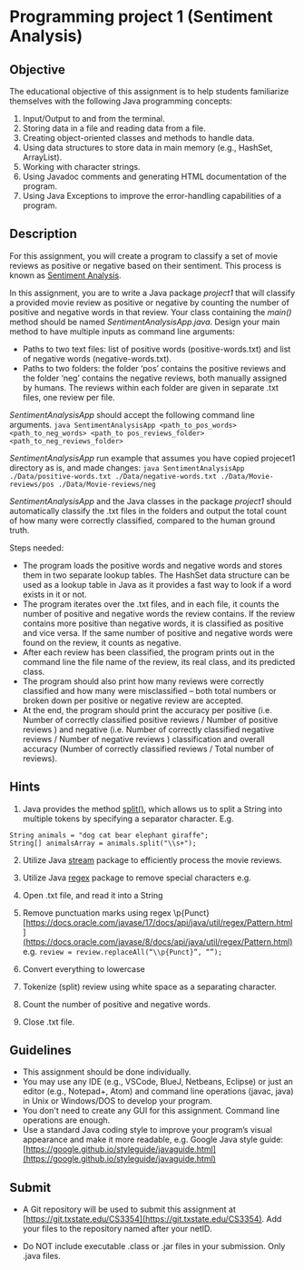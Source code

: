   # Programming project 1 (Sentiment Analysis)

## Objective
The educational objective of this assignment is to help students familiarize themselves with the following Java programming concepts:
1.	Input/Output to and from the terminal. 
2.	Storing data in a file and reading data from a file.
3.	Creating object-oriented classes and methods to handle data.
4.	Using data structures to store data in main memory (e.g., HashSet, ArrayList).
5.	Working with character strings.
6.	Using Javadoc comments and generating HTML documentation of the program.
7.	Using Java Exceptions to improve the error-handling capabilities of a program.

## Description
For this assignment, you will create a program to classify a set of movie reviews as positive or negative based on their sentiment. This process is known as [Sentiment Analysis](https://en.wikipedia.org/wiki/Sentiment_analysis). 

In this assignment, you are to write a Java package _project1_ that will classify a provided movie review as positive or negative by counting the number of positive and negative words in that review. Your class containing the _main()_ method should be named _SentimentAnalysisApp.java_. Design your main method to have multiple inputs as command line arguments: 
* Paths to two text files:  list of positive words (positive-words.txt) and list of negative words (negative-words.txt). 
* Paths to two folders:  the folder ‘pos’ contains the positive reviews and the folder ‘neg’ contains the negative reviews, both manually assigned by humans.  The reviews within each folder are given in separate .txt files, one review per file.  

_SentimentAnalysisApp_ should accept the following command line arguments. 
```java SentimentAnalysisApp <path_to_pos_words> <path_to_neg_words> <path_to pos_reviews_folder> <path_to_neg_reviews_folder>```

_SentimentAnalysisApp_ run example that assumes you have copied projecet1 directory as is, and made changes: 
```java SentimentAnalysisApp ./Data/positive-words.txt ./Data/negative-words.txt ./Data/Movie-reviews/pos ./Data/Movie-reviews/neg```

_SentimentAnalysisApp_ and the Java classes in the package _project1_ should automatically classify the .txt files in the folders and output the total count of how many were correctly classified, compared to the human ground truth. 

Steps needed: 
* The program loads the positive words and negative words and stores them in two separate lookup tables. The HashSet data structure can be used as a lookup table in Java as it provides a fast way to look if a word exists in it or not.
* The program iterates over the .txt files, and in each file, it counts the number of positive and negative words the review contains. If the review contains more positive than negative words, it is classified as positive and vice versa. If the same number of positive and negative words were found on the review, it counts as negative. 
* After each review has been classified, the program prints out in the command line the file name of the review, its real class, and its predicted class.
* The program should also print how many reviews were correctly classified and how many were misclassified – both total numbers or broken down per positive or negative review are accepted. 
* At the end, the program should print the accuracy per positive (i.e. Number of correctly classified positive reviews / Number of positive reviews ) and negative (i.e. Number of correctly classified negative reviews / Number of negative reviews ) classification and overall accuracy (Number of correctly classified reviews / Total number of reviews).

## Hints

1. Java provides the method [split()](https://docs.oracle.com/en/java/javase/17/docs/api/java.base/java/lang/String.html), which allows us to split a String into multiple tokens by specifying a separator character. E.g.
```
String animals = "dog cat bear elephant giraffe";
String[] animalsArray = animals.split("\\s+");
```

2. Utilize Java [stream](https://docs.oracle.com/en/java/javase/17/docs/api/java.base/java/util/stream/package-summary.html) package to efficiently process the movie reviews. 

3. Utilize Java [regex](https://docs.oracle.com/en/java/javase/17/docs/api/java.base/java/util/regex/package-summary.html) package to remove special characters e.g. 
  1. Open .txt file, and read it into a String    
  2. Remove punctuation marks using regex \p{Punct} [https://docs.oracle.com/javase/17/docs/api/java/util/regex/Pattern.html](https://docs.oracle.com/javase/8/docs/api/java/util/regex/Pattern.html)  e.g. ```review = review.replaceAll(“\\p{Punct}”, “”);```  
  3. Convert everything to lowercase  
  4. Tokenize (split) review using white space as a separating character.  
  5. Count the number of positive and negative words.  
  6. Close .txt file.  


## Guidelines

* This assignment should be done individually.
* You may use any IDE (e.g., VSCode, BlueJ, Netbeans, Eclipse) or just an editor (e.g., Notepad+, Atom) and command line operations (javac, java) in Unix or Windows/DOS to develop your program.
* You don't need to create any GUI for this assignment. Command line operations are enough.
* Use a standard Java coding style to improve your program’s visual appearance and make it more readable, e.g. Google Java style guide: [https://google.github.io/styleguide/javaguide.html](https://google.github.io/styleguide/javaguide.html) 

## Submit

* A Git repository will be used to submit this assignment at [https://git.txstate.edu/CS3354](https://git.txstate.edu/CS3354). Add your files to the repository named after your netID.  

* Do NOT include executable .class or .jar files in your submission. Only .java files.

